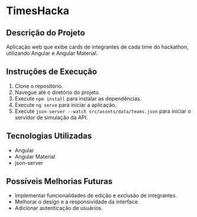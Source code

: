 # TimesHacka

## Descrição do Projeto
Aplicação web que exibe cards de integrantes de cada time do hackathon, utilizando Angular e Angular Material.

## Instruções de Execução
1. Clone o repositório.
2. Navegue até o diretório do projeto.
3. Execute `npm install` para instalar as dependências.
4. Execute `ng serve` para iniciar a aplicação.
5. Execute `json-server --watch src/assets/data/teams.json` para iniciar o servidor de simulação da API.

## Tecnologias Utilizadas
- Angular
- Angular Material
- json-server

## Possíveis Melhorias Futuras
- Implementar funcionalidades de edição e exclusão de integrantes.
- Melhorar o design e a responsividade da interface.
- Adicionar autenticação de usuários.
